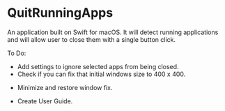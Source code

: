 # QuitRunningApps

An application built on Swift for macOS. It will detect running applications and will allow user to close them with a single button click.

To Do:
- Add settings to ignore selected apps from being closed.
- Check if you can fix that initial windows size to 400 x 400.
+ Minimize and restore window fix.
- Create User Guide.
